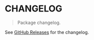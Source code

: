 # CHANGELOG

> Package changelog.

See [GitHub Releases](https://github.com/stdlib-js/stats-incr-maape/releases) for the changelog.